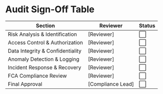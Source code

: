 # Audit Sign-Off Table

| Section                          | Reviewer           | Status |
| -------------------------------- | ------------------ | ------ |
| Risk Analysis & Identification   | \[Reviewer]        | ⬜      |
| Access Control & Authorization   | \[Reviewer]        | ⬜      |
| Data Integrity & Confidentiality | \[Reviewer]        | ⬜      |
| Anomaly Detection & Logging      | \[Reviewer]        | ⬜      |
| Incident Response & Recovery     | \[Reviewer]        | ⬜      |
| FCA Compliance Review            | \[Reviewer]        | ⬜      |
| Final Approval                   | \[Compliance Lead] | ⬜      |
